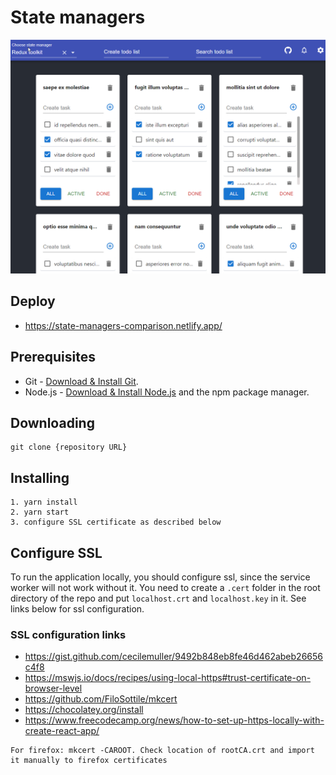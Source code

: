 # State managers

![image](./src/assets/screens/app.png)

## Deploy

- https://state-managers-comparison.netlify.app/

## Prerequisites

- Git - [Download & Install Git](https://git-scm.com/downloads).
- Node.js - [Download & Install Node.js](https://nodejs.org/en/download/) and the npm package manager.

## Downloading

```
git clone {repository URL}
```

## Installing

```
1. yarn install
2. yarn start
3. configure SSL certificate as described below
```

## Configure SSL
To run the application locally, you should configure ssl, since the service worker will not work without it.
You need to create a `.cert` folder in the root directory of the repo and put `localhost.crt` and `localhost.key` in it.
See links below for ssl configuration.

### SSL configuration links
- https://gist.github.com/cecilemuller/9492b848eb8fe46d462abeb26656c4f8
- https://mswjs.io/docs/recipes/using-local-https#trust-certificate-on-browser-level
- https://github.com/FiloSottile/mkcert
- https://chocolatey.org/install
- https://www.freecodecamp.org/news/how-to-set-up-https-locally-with-create-react-app/
```
For firefox: mkcert -CAROOT. Check location of rootCA.crt and import it manually to firefox certificates
``` 
